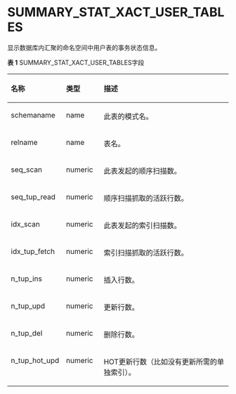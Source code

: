 # SUMMARY\_STAT\_XACT\_USER\_TABLES<a name="ZH-CN_TOPIC_0289900180"></a>

显示数据库内汇聚的命名空间中用户表的事务状态信息。

**表 1**  SUMMARY\_STAT\_XACT\_USER\_TABLES字段

<a name="zh-cn_topic_0283136998_zh-cn_topic_0237122607_table893275719411"></a>
<table><thead align="left"><tr id="zh-cn_topic_0283136998_zh-cn_topic_0237122607_row173419581415"><th class="cellrowborder" valign="top" width="18.95810418958104%" id="mcps1.2.4.1.1"><p id="zh-cn_topic_0283136998_zh-cn_topic_0237122607_p12341358140"><a name="zh-cn_topic_0283136998_zh-cn_topic_0237122607_p12341358140"></a><a name="zh-cn_topic_0283136998_zh-cn_topic_0237122607_p12341358140"></a><strong id="zh-cn_topic_0283136998_zh-cn_topic_0237122607_b173416582048"><a name="zh-cn_topic_0283136998_zh-cn_topic_0237122607_b173416582048"></a><a name="zh-cn_topic_0283136998_zh-cn_topic_0237122607_b173416582048"></a>名称</strong></p>
</th>
<th class="cellrowborder" valign="top" width="17.21827817218278%" id="mcps1.2.4.1.2"><p id="zh-cn_topic_0283136998_zh-cn_topic_0237122607_p03418588417"><a name="zh-cn_topic_0283136998_zh-cn_topic_0237122607_p03418588417"></a><a name="zh-cn_topic_0283136998_zh-cn_topic_0237122607_p03418588417"></a><strong id="zh-cn_topic_0283136998_zh-cn_topic_0237122607_b14341158948"><a name="zh-cn_topic_0283136998_zh-cn_topic_0237122607_b14341158948"></a><a name="zh-cn_topic_0283136998_zh-cn_topic_0237122607_b14341158948"></a>类型</strong></p>
</th>
<th class="cellrowborder" valign="top" width="63.82361763823617%" id="mcps1.2.4.1.3"><p id="zh-cn_topic_0283136998_zh-cn_topic_0237122607_p20347587420"><a name="zh-cn_topic_0283136998_zh-cn_topic_0237122607_p20347587420"></a><a name="zh-cn_topic_0283136998_zh-cn_topic_0237122607_p20347587420"></a><strong id="zh-cn_topic_0283136998_zh-cn_topic_0237122607_b1934658146"><a name="zh-cn_topic_0283136998_zh-cn_topic_0237122607_b1934658146"></a><a name="zh-cn_topic_0283136998_zh-cn_topic_0237122607_b1934658146"></a>描述</strong></p>
</th>
</tr>
</thead>
<tbody><tr id="zh-cn_topic_0283136998_zh-cn_topic_0237122607_row143410584416"><td class="cellrowborder" valign="top" width="18.95810418958104%" headers="mcps1.2.4.1.1 "><p id="zh-cn_topic_0283136998_zh-cn_topic_0237122607_p11355581447"><a name="zh-cn_topic_0283136998_zh-cn_topic_0237122607_p11355581447"></a><a name="zh-cn_topic_0283136998_zh-cn_topic_0237122607_p11355581447"></a>schemaname</p>
</td>
<td class="cellrowborder" valign="top" width="17.21827817218278%" headers="mcps1.2.4.1.2 "><p id="zh-cn_topic_0283136998_zh-cn_topic_0237122607_p153512581742"><a name="zh-cn_topic_0283136998_zh-cn_topic_0237122607_p153512581742"></a><a name="zh-cn_topic_0283136998_zh-cn_topic_0237122607_p153512581742"></a>name</p>
</td>
<td class="cellrowborder" valign="top" width="63.82361763823617%" headers="mcps1.2.4.1.3 "><p id="zh-cn_topic_0283136998_zh-cn_topic_0237122607_p13352058246"><a name="zh-cn_topic_0283136998_zh-cn_topic_0237122607_p13352058246"></a><a name="zh-cn_topic_0283136998_zh-cn_topic_0237122607_p13352058246"></a>此表的模式名。</p>
</td>
</tr>
<tr id="zh-cn_topic_0283136998_zh-cn_topic_0237122607_row135125819411"><td class="cellrowborder" valign="top" width="18.95810418958104%" headers="mcps1.2.4.1.1 "><p id="zh-cn_topic_0283136998_zh-cn_topic_0237122607_p13555820410"><a name="zh-cn_topic_0283136998_zh-cn_topic_0237122607_p13555820410"></a><a name="zh-cn_topic_0283136998_zh-cn_topic_0237122607_p13555820410"></a>relname</p>
</td>
<td class="cellrowborder" valign="top" width="17.21827817218278%" headers="mcps1.2.4.1.2 "><p id="zh-cn_topic_0283136998_zh-cn_topic_0237122607_p53516581543"><a name="zh-cn_topic_0283136998_zh-cn_topic_0237122607_p53516581543"></a><a name="zh-cn_topic_0283136998_zh-cn_topic_0237122607_p53516581543"></a>name</p>
</td>
<td class="cellrowborder" valign="top" width="63.82361763823617%" headers="mcps1.2.4.1.3 "><p id="zh-cn_topic_0283136998_zh-cn_topic_0237122607_p635105810414"><a name="zh-cn_topic_0283136998_zh-cn_topic_0237122607_p635105810414"></a><a name="zh-cn_topic_0283136998_zh-cn_topic_0237122607_p635105810414"></a>表名。</p>
</td>
</tr>
<tr id="zh-cn_topic_0283136998_zh-cn_topic_0237122607_row133513581448"><td class="cellrowborder" valign="top" width="18.95810418958104%" headers="mcps1.2.4.1.1 "><p id="zh-cn_topic_0283136998_zh-cn_topic_0237122607_p83514583411"><a name="zh-cn_topic_0283136998_zh-cn_topic_0237122607_p83514583411"></a><a name="zh-cn_topic_0283136998_zh-cn_topic_0237122607_p83514583411"></a>seq_scan</p>
</td>
<td class="cellrowborder" valign="top" width="17.21827817218278%" headers="mcps1.2.4.1.2 "><p id="zh-cn_topic_0283136998_zh-cn_topic_0237122607_p143512581843"><a name="zh-cn_topic_0283136998_zh-cn_topic_0237122607_p143512581843"></a><a name="zh-cn_topic_0283136998_zh-cn_topic_0237122607_p143512581843"></a>numeric</p>
</td>
<td class="cellrowborder" valign="top" width="63.82361763823617%" headers="mcps1.2.4.1.3 "><p id="zh-cn_topic_0283136998_zh-cn_topic_0237122607_p1936195814413"><a name="zh-cn_topic_0283136998_zh-cn_topic_0237122607_p1936195814413"></a><a name="zh-cn_topic_0283136998_zh-cn_topic_0237122607_p1936195814413"></a>此表发起的顺序扫描数。</p>
</td>
</tr>
<tr id="zh-cn_topic_0283136998_zh-cn_topic_0237122607_row133616588420"><td class="cellrowborder" valign="top" width="18.95810418958104%" headers="mcps1.2.4.1.1 "><p id="zh-cn_topic_0283136998_zh-cn_topic_0237122607_p12364585415"><a name="zh-cn_topic_0283136998_zh-cn_topic_0237122607_p12364585415"></a><a name="zh-cn_topic_0283136998_zh-cn_topic_0237122607_p12364585415"></a>seq_tup_read</p>
</td>
<td class="cellrowborder" valign="top" width="17.21827817218278%" headers="mcps1.2.4.1.2 "><p id="zh-cn_topic_0283136998_zh-cn_topic_0237122607_p43610585414"><a name="zh-cn_topic_0283136998_zh-cn_topic_0237122607_p43610585414"></a><a name="zh-cn_topic_0283136998_zh-cn_topic_0237122607_p43610585414"></a>numeric</p>
</td>
<td class="cellrowborder" valign="top" width="63.82361763823617%" headers="mcps1.2.4.1.3 "><p id="zh-cn_topic_0283136998_zh-cn_topic_0237122607_p13612584418"><a name="zh-cn_topic_0283136998_zh-cn_topic_0237122607_p13612584418"></a><a name="zh-cn_topic_0283136998_zh-cn_topic_0237122607_p13612584418"></a>顺序扫描抓取的活跃行数。</p>
</td>
</tr>
<tr id="zh-cn_topic_0283136998_zh-cn_topic_0237122607_row73610581245"><td class="cellrowborder" valign="top" width="18.95810418958104%" headers="mcps1.2.4.1.1 "><p id="zh-cn_topic_0283136998_zh-cn_topic_0237122607_p53617585415"><a name="zh-cn_topic_0283136998_zh-cn_topic_0237122607_p53617585415"></a><a name="zh-cn_topic_0283136998_zh-cn_topic_0237122607_p53617585415"></a>idx_scan</p>
</td>
<td class="cellrowborder" valign="top" width="17.21827817218278%" headers="mcps1.2.4.1.2 "><p id="zh-cn_topic_0283136998_zh-cn_topic_0237122607_p18361258546"><a name="zh-cn_topic_0283136998_zh-cn_topic_0237122607_p18361258546"></a><a name="zh-cn_topic_0283136998_zh-cn_topic_0237122607_p18361258546"></a>numeric</p>
</td>
<td class="cellrowborder" valign="top" width="63.82361763823617%" headers="mcps1.2.4.1.3 "><p id="zh-cn_topic_0283136998_zh-cn_topic_0237122607_p153665810418"><a name="zh-cn_topic_0283136998_zh-cn_topic_0237122607_p153665810418"></a><a name="zh-cn_topic_0283136998_zh-cn_topic_0237122607_p153665810418"></a>此表发起的索引扫描数。</p>
</td>
</tr>
<tr id="zh-cn_topic_0283136998_zh-cn_topic_0237122607_row436195812414"><td class="cellrowborder" valign="top" width="18.95810418958104%" headers="mcps1.2.4.1.1 "><p id="zh-cn_topic_0283136998_zh-cn_topic_0237122607_p93614581946"><a name="zh-cn_topic_0283136998_zh-cn_topic_0237122607_p93614581946"></a><a name="zh-cn_topic_0283136998_zh-cn_topic_0237122607_p93614581946"></a>idx_tup_fetch</p>
</td>
<td class="cellrowborder" valign="top" width="17.21827817218278%" headers="mcps1.2.4.1.2 "><p id="zh-cn_topic_0283136998_zh-cn_topic_0237122607_p73755815410"><a name="zh-cn_topic_0283136998_zh-cn_topic_0237122607_p73755815410"></a><a name="zh-cn_topic_0283136998_zh-cn_topic_0237122607_p73755815410"></a>numeric</p>
</td>
<td class="cellrowborder" valign="top" width="63.82361763823617%" headers="mcps1.2.4.1.3 "><p id="zh-cn_topic_0283136998_zh-cn_topic_0237122607_p1337558041"><a name="zh-cn_topic_0283136998_zh-cn_topic_0237122607_p1337558041"></a><a name="zh-cn_topic_0283136998_zh-cn_topic_0237122607_p1337558041"></a>索引扫描抓取的活跃行数。</p>
</td>
</tr>
<tr id="zh-cn_topic_0283136998_zh-cn_topic_0237122607_row123714581843"><td class="cellrowborder" valign="top" width="18.95810418958104%" headers="mcps1.2.4.1.1 "><p id="zh-cn_topic_0283136998_zh-cn_topic_0237122607_p83716584410"><a name="zh-cn_topic_0283136998_zh-cn_topic_0237122607_p83716584410"></a><a name="zh-cn_topic_0283136998_zh-cn_topic_0237122607_p83716584410"></a>n_tup_ins</p>
</td>
<td class="cellrowborder" valign="top" width="17.21827817218278%" headers="mcps1.2.4.1.2 "><p id="zh-cn_topic_0283136998_zh-cn_topic_0237122607_p537458843"><a name="zh-cn_topic_0283136998_zh-cn_topic_0237122607_p537458843"></a><a name="zh-cn_topic_0283136998_zh-cn_topic_0237122607_p537458843"></a>numeric</p>
</td>
<td class="cellrowborder" valign="top" width="63.82361763823617%" headers="mcps1.2.4.1.3 "><p id="zh-cn_topic_0283136998_zh-cn_topic_0237122607_p10377581045"><a name="zh-cn_topic_0283136998_zh-cn_topic_0237122607_p10377581045"></a><a name="zh-cn_topic_0283136998_zh-cn_topic_0237122607_p10377581045"></a>插入行数。</p>
</td>
</tr>
<tr id="zh-cn_topic_0283136998_zh-cn_topic_0237122607_row193775817412"><td class="cellrowborder" valign="top" width="18.95810418958104%" headers="mcps1.2.4.1.1 "><p id="zh-cn_topic_0283136998_zh-cn_topic_0237122607_p63711581047"><a name="zh-cn_topic_0283136998_zh-cn_topic_0237122607_p63711581047"></a><a name="zh-cn_topic_0283136998_zh-cn_topic_0237122607_p63711581047"></a>n_tup_upd</p>
</td>
<td class="cellrowborder" valign="top" width="17.21827817218278%" headers="mcps1.2.4.1.2 "><p id="zh-cn_topic_0283136998_zh-cn_topic_0237122607_p133711581047"><a name="zh-cn_topic_0283136998_zh-cn_topic_0237122607_p133711581047"></a><a name="zh-cn_topic_0283136998_zh-cn_topic_0237122607_p133711581047"></a>numeric</p>
</td>
<td class="cellrowborder" valign="top" width="63.82361763823617%" headers="mcps1.2.4.1.3 "><p id="zh-cn_topic_0283136998_zh-cn_topic_0237122607_p1837135811418"><a name="zh-cn_topic_0283136998_zh-cn_topic_0237122607_p1837135811418"></a><a name="zh-cn_topic_0283136998_zh-cn_topic_0237122607_p1837135811418"></a>更新行数。</p>
</td>
</tr>
<tr id="zh-cn_topic_0283136998_zh-cn_topic_0237122607_row23814581344"><td class="cellrowborder" valign="top" width="18.95810418958104%" headers="mcps1.2.4.1.1 "><p id="zh-cn_topic_0283136998_zh-cn_topic_0237122607_p183813584418"><a name="zh-cn_topic_0283136998_zh-cn_topic_0237122607_p183813584418"></a><a name="zh-cn_topic_0283136998_zh-cn_topic_0237122607_p183813584418"></a>n_tup_del</p>
</td>
<td class="cellrowborder" valign="top" width="17.21827817218278%" headers="mcps1.2.4.1.2 "><p id="zh-cn_topic_0283136998_zh-cn_topic_0237122607_p53825814413"><a name="zh-cn_topic_0283136998_zh-cn_topic_0237122607_p53825814413"></a><a name="zh-cn_topic_0283136998_zh-cn_topic_0237122607_p53825814413"></a>numeric</p>
</td>
<td class="cellrowborder" valign="top" width="63.82361763823617%" headers="mcps1.2.4.1.3 "><p id="zh-cn_topic_0283136998_zh-cn_topic_0237122607_p83885815411"><a name="zh-cn_topic_0283136998_zh-cn_topic_0237122607_p83885815411"></a><a name="zh-cn_topic_0283136998_zh-cn_topic_0237122607_p83885815411"></a>删除行数。</p>
</td>
</tr>
<tr id="zh-cn_topic_0283136998_zh-cn_topic_0237122607_row143811581148"><td class="cellrowborder" valign="top" width="18.95810418958104%" headers="mcps1.2.4.1.1 "><p id="zh-cn_topic_0283136998_zh-cn_topic_0237122607_p2038195815410"><a name="zh-cn_topic_0283136998_zh-cn_topic_0237122607_p2038195815410"></a><a name="zh-cn_topic_0283136998_zh-cn_topic_0237122607_p2038195815410"></a>n_tup_hot_upd</p>
</td>
<td class="cellrowborder" valign="top" width="17.21827817218278%" headers="mcps1.2.4.1.2 "><p id="zh-cn_topic_0283136998_zh-cn_topic_0237122607_p13387581944"><a name="zh-cn_topic_0283136998_zh-cn_topic_0237122607_p13387581944"></a><a name="zh-cn_topic_0283136998_zh-cn_topic_0237122607_p13387581944"></a>numeric</p>
</td>
<td class="cellrowborder" valign="top" width="63.82361763823617%" headers="mcps1.2.4.1.3 "><p id="zh-cn_topic_0283136998_zh-cn_topic_0237122607_p10386589413"><a name="zh-cn_topic_0283136998_zh-cn_topic_0237122607_p10386589413"></a><a name="zh-cn_topic_0283136998_zh-cn_topic_0237122607_p10386589413"></a>HOT更新行数（比如没有更新所需的单独索引）。</p>
</td>
</tr>
</tbody>
</table>


